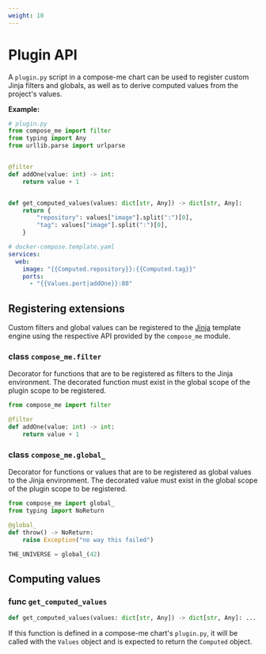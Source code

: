 ```yaml
---
weight: 10
---
```


# Plugin API

  [Jinja]: https://jinja.palletsprojects.com/

A `plugin.py` script in a compose-me chart can be used to register custom Jinja filters and globals, as well as to
derive computed values from the project's values.

__Example:__

```py
# plugin.py
from compose_me import filter
from typing import Any
from urllib.parse import urlparse


@filter
def addOne(value: int) -> int:
    return value + 1


def get_computed_values(values: dict[str, Any]) -> dict[str, Any]:
    return {
        "repository": values["image"].split(":")[0],
        "tag": values["image"].split(":")[0],
    }
```

```yaml
# docker-compose.template.yaml
services:
  web:
    image: "{{Computed.repository}}:{{Computed.tag}}"
    ports:
      - "{{Values.port|addOne}}:80"
```


## Registering extensions

Custom filters and global values can be registered to the [Jinja][] template engine using the respective API
provided by the `compose_me` module.

### class `compose_me.filter`

Decorator for functions that are to be registered as filters to the Jinja environment. The decorated function must
exist in the global scope of the plugin scope to be registered.

```py
from compose_me import filter

@filter
def addOne(value: int) -> int:
    return value + 1
```

### class `compose_me.global_`

Decorator for functions or values that are to be registered as global values to the Jinja environment. The decorated
value must exist in the global scope of the plugin scope to be registered.

```py
from compose_me import global_
from typing import NoReturn

@global_
def throw() -> NoReturn:
    raise Exception("no way this failed")

THE_UNIVERSE = global_(42)
```

## Computing values

### func `get_computed_values`

```py
def get_computed_values(values: dict[str, Any]) -> dict[str, Any]: ...
```

If this function is defined in a compose-me chart's `plugin.py`, it will be called with the `Values` object and is
expected to return the `Computed` object.
